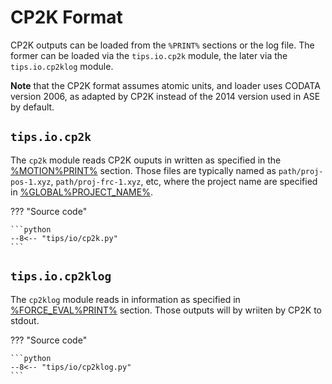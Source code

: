 # CP2K Format

CP2K outputs can be loaded from the `%PRINT%` sections or the log file. The
former can be loaded via the `tips.io.cp2k` module, the later via the
`tips.io.cp2klog` module.

**Note** that the CP2K format assumes atomic units, and loader uses CODATA
version 2006, as adapted by CP2K instead of the 2014 version used in ASE by
default.

## `tips.io.cp2k`

The `cp2k` module reads CP2K ouputs in written as specified in the
[%MOTION%PRINT%](https://manual.cp2k.org/trunk/CP2K_INPUT/MOTION/PRINT.html)
section. Those files are typically named as `path/proj-pos-1.xyz`,
`path/proj-frc-1.xyz`, etc, where the project name are specified in
[%GLOBAL%PROJECT_NAME%](https://manual.cp2k.org/trunk/CP2K_INPUT/GLOBAL.html#list_PROJECT_NAME).

??? "Source code"

    ```python
    --8<-- "tips/io/cp2k.py"
    ```

## `tips.io.cp2klog`

The `cp2klog` module reads in information as specified in
[%FORCE_EVAL%PRINT%](https://manual.cp2k.org/trunk/CP2K_INPUT/FORCE_EVAL/PRINT.html)
section. Those outputs will by wriiten by CP2K to stdout.

??? "Source code"

    ```python
    --8<-- "tips/io/cp2klog.py"
    ```
